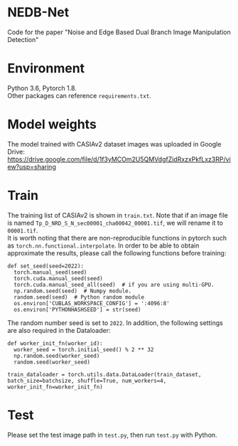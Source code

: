 # NEDB-Net
Code for the paper "Noise and Edge Based Dual Branch Image Manipulation Detection"

# Environment
Python 3.6, Pytorch 1.8.   
Other packages can reference `requirements.txt`.

# Model weights
The model trained with CASIAv2 dataset images was uploaded in Google Drive: 
https://drive.google.com/file/d/1f3yMCOm2U5QMVdgfZjdRxzxPkfLxz3RP/view?usp=sharing

# Train
The training list of CASIAv2 is shown in `train.txt`. Note that if an image file is named 
`Tp_D_NRD_S_N_sec00001_cha00042_00001.tif`, we will rename it to `00001.tif`.  
It is worth noting that there are non-reproducible functions in pytorch such as `torch.nn.functional.interpolate`. 
In order to be able to obtain approximate the results, please call the following functions before training:
```
def set_seed(seed=2022):
  torch.manual_seed(seed)
  torch.cuda.manual_seed(seed)
  torch.cuda.manual_seed_all(seed)  # if you are using multi-GPU.
  np.random.seed(seed)  # Numpy module.
  random.seed(seed)  # Python random module
  os.environ['CUBLAS_WORKSPACE_CONFIG'] = ':4096:8'
  os.environ['PYTHONHASHSEED'] = str(seed)
```
The random number seed is set to `2022`. In addition, the following settings are also required in the Dataloader:
```
def worker_init_fn(worker_id):
  worker_seed = torch.initial_seed() % 2 ** 32
  np.random.seed(worker_seed)
  random.seed(worker_seed)
  
train_dataloader = torch.utils.data.DataLoader(train_dataset, batch_size=batchsize, shuffle=True, num_workers=4, worker_init_fn=worker_init_fn)
```

# Test
Please set the test image path in `test.py`, then run `test.py` with Python.


